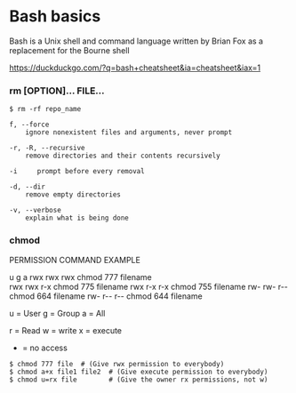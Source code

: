# Bash basics

Bash is a Unix shell and command language written by Brian Fox as a replacement for the Bourne shell


https://duckduckgo.com/?q=bash+cheatsheet&ia=cheatsheet&iax=1

### rm [OPTION]... FILE...

```
$ rm -rf repo_name

f, --force
    ignore nonexistent files and arguments, never prompt

-r, -R, --recursive
    remove directories and their contents recursively

-i     prompt before every removal

-d, --dir
    remove empty directories

-v, --verbose
    explain what is being done
```

### chmod

PERMISSION      COMMAND EXAMPLE   

 u   g   a
rwx rwx rwx     chmod 777 filename      
rwx rwx r-x     chmod 775 filename
rwx r-x r-x     chmod 755 filename
rw- rw- r--     chmod 664 filename
rw- r-- r--     chmod 644 filename

u = User
g = Group
a = All

r = Read
w = write
x = execute
- = no access

```
$ chmod 777 file  # (Give rwx permission to everybody)
$ chmod a+x file1 file2  # (Give execute permission to everybody)
$ chmod u=rx file        # (Give the owner rx permissions, not w)
